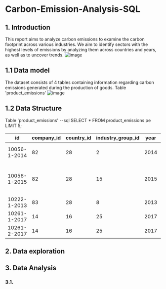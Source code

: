 # Carbon-Emission-Analysis-SQL

## 1. Introduction
This report aims to analyze carbon emissions to examine the carbon footprint across various industries. We aim to identify sectors with the highest levels of emissions by analyzing them across countries and years, as well as to uncover trends.
![image](https://github.com/user-attachments/assets/e50232d7-f7d9-4990-ba44-fbc67708b562) 

## 1.1 Data model
The dataset consists of 4 tables containing information regarding carbon emissions generated during the production of goods.
Table 'product_emissions'
![image](https://github.com/user-attachments/assets/acb7d961-bf0a-4ce0-8325-ae9a512b054d)

## 1.2 Data Structure
Table 'product_emissions'
--sql
SELECT *
FROM product_emissions pe
LIMIT 5;

|id|company_id|country_id|industry_group_id|year|product_name|weight_kg|carbon_footprint_pcf|upstream_percent_total_pcf|operations_percent_total_pcf|downstream_percent_total_pcf|
|--|----------|----------|-----------------|----|------------|---------|--------------------|--------------------------|----------------------------|----------------------------|
|10056-1-2014|82|28|2|2014|Frosted Flakes(R) Cereal|0.7485|2|57.50|30.00|12.50|
|10056-1-2015|82|28|15|2015|"Frosted Flakes, 23 oz, produced in Lancaster, PA (one carton)"|0.7485|2|57.50|30.00|12.50|
|10222-1-2013|83|28|8|2013|Office Chair|20.68|73|80.63|17.36|2.01|
|10261-1-2017|14|16|25|2017|Multifunction Printers|110.0|1488|30.65|5.51|63.84|
|10261-2-2017|14|16|25|2017|Multifunction Printers|110.0|1818|25.08|4.51|70.41|


## 2. Data exploration


## 3. Data Analysis
### 3.1.


